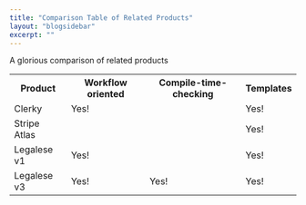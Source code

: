 ```yaml
---
title: "Comparison Table of Related Products"
layout: "blogsidebar"
excerpt: ""
---
```

A glorious comparison of related products

<table>
<tr>
<th>Product</th>
<th>Workflow oriented</th>
<th>Compile-time-checking</th>
<th>Templates</th>
</tr>
<tr>
<td>Clerky</td>
<td>Yes!</td>
<td></td>
<td>Yes!</td>
</tr>
<tr>
<td>Stripe Atlas</td>
<td></td>
<td></td>
<td>Yes!</td>
</tr>
<tr>
<td>Legalese v1</td>
<td>Yes!</td>
<td></td>
<td>Yes!</td>
</tr>
<tr>
<td>Legalese v3</td>
<td>Yes!</td>
<td>Yes!</td>
<td>Yes!</td>
</tr>
